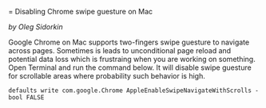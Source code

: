 = Disabling Chrome swipe guesture on Mac

_by Oleg Sidorkin_

Google Chrome on Mac supports two-fingers swipe guesture to navigate across pages.
Sometimes is leads to unconditional page reload and potential data loss which is
frustraing when you are working on something. Open Terminal and run the command
below. It will disable swipe guesture for scrollable areas where probability such behavior is high.

```
defaults write com.google.Chrome AppleEnableSwipeNavigateWithScrolls -bool FALSE
```
